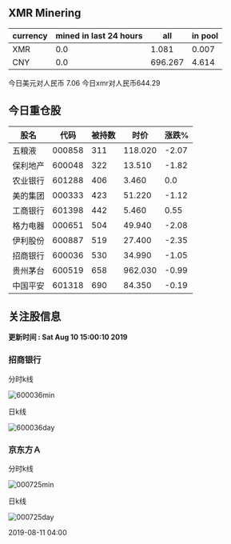 ## XMR Minering

|currency|mined in last 24 hours|all|in pool|
|---|---|---|---|
|XMR|0.0|1.081|0.007|
|CNY|0.0|696.267|4.614|

今日美元对人民币 7.06	今日xmr对人民币644.29


## 今日重仓股 

|股名|代码|被持数|时价|涨跌%|
|---|---|---|---|---|
|五粮液|000858|311|118.020|-2.07|
|保利地产|600048|322|13.510|-1.82|
|农业银行|601288|406|3.460|0.0|
|美的集团|000333|423|51.220|-1.12|
|工商银行|601398|442|5.460|0.55|
|格力电器|000651|504|49.940|-2.08|
|伊利股份|600887|519|27.400|-2.35|
|招商银行|600036|530|34.990|-1.05|
|贵州茅台|600519|658|962.030|-0.99|
|中国平安|601318|690|84.350|-0.19|

## 关注股信息
**更新时间 : Sat Aug 10 15:00:10 2019**
### 招商银行 
分时k线

![600036min](http://image.sinajs.cn/newchart/min/n/sh600036.gif)

日k线

![600036day](http://image.sinajs.cn/newchart/daily/n/sh600036.gif)

### 京东方Ａ 
分时k线

![000725min](http://image.sinajs.cn/newchart/min/n/sz000725.gif)

日k线

![000725day](http://image.sinajs.cn/newchart/daily/n/sz000725.gif)

2019-08-11 04:00